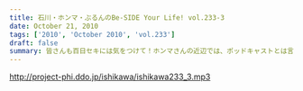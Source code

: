 ```yaml
---
title: 石川・ホンマ・ぶるんのBe-SIDE Your Life! vol.233-3
date: October 21, 2010
tags: ['2010', 'October 2010', 'vol.233']
draft: false
summary: 皆さんも百日セキには気をつけて！ホンマさんの近辺では、ポッドキャストとは言えど、公表できないネタがまだまだ・・・これは・・・NAMAE
---
```


http://project-phi.ddo.jp/ishikawa/ishikawa233_3.mp3